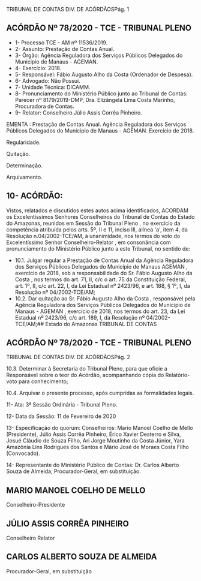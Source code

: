 TRIBUNAL DE CONTAS DIV. DE ACÓRDÃOSPág. 1

## ACÓRDÃO Nº 78/2020 - TCE - TRIBUNAL PLENO

- 1- Processo TCE - AM nº 11536/2019.
- 2- Assunto: Prestação de Contas Anual.
- 3- Órgão: Agência Reguladora dos Serviços Públicos Delegados do Municipio de Manaus - AGEMAN.
- 4- Exercício: 2018.
- 5- Responsável: Fábio Augusto Alho da Costa (Ordenador de Despesa).
- 6- Advogado: Não Possui.
- 7- Unidade Técnica: DICAMM.
- 8- Pronunciamento  do  Ministério  Público  junto  ao  Tribunal  de  Contas: Parecer  nº 8179/2019-DMP, Dra. Elizângela Lima Costa Marinho, Procuradora de Contas.
- 9- Relator: Conselheiro Júlio Assis Corrêa Pinheiro.

EMENTA : Prestação  de  Contas  Anual.  Agência Reguladora  dos  Serviços  Públicos  Delegados  do Municipio de Manaus - AGEMAN. Exercício de 2018.

Regularidade.

Quitação.

Determinação.

Arquivamento.

## 10-  ACÓRDÃO:

Vistos, relatados e discutidos estes autos acima identificados, ACORDAM os Excelentíssimos Senhores Conselheiros do Tribunal de Contas do Estado do Amazonas, reunidos em Sessão do Tribunal Pleno , no exercício da competência atribuída pelos arts. 5º, II e 11, inciso III, alínea 'a', item 4, da Resolução n.04/2002-TCE/AM, à unanimidade, nos termos do voto do Excelentíssimo Senhor Conselheiro-Relator , em consonância com pronunciamento do Ministério Público junto a este Tribunal, no sentido de:

- 10.1. Julgar regular a Prestação de Contas Anual da Agência Reguladora dos  Serviços  Públicos  Delegados  do  Município  de  Manaus  AGEMAN ,  exercício  de  2018,  sob  a  responsabilidade  do Sr.  Fábio Augusto Alho da Costa ,  nos  termos  do  art.  71,  II,  c/c  o  art.  75  da Constituição Federal, art. 1º, II, c/c art. 22, I, da Lei Estadual nº 2423/96, e art. 188, § 1º, I, da Resolução nº 04/2002-TCE/AM;
- 10.2. Dar quitação ao Sr. Fábio Augusto Alho da Costa , responsável pela Agência Reguladora dos Serviços Públicos Delegados do Município de Manaus - AGEMAN , exercício de 2018, nos termos do art.  23,  da  Lei  Estadual  nº  2423/96,  c/c  art.  189,  I,  da  Resolução  nº 04/2002-TCE/AM;## Estado do Amazonas TRIBUNAL DE CONTAS

## ACÓRDÃO Nº 78/2020 - TCE - TRIBUNAL PLENO

TRIBUNAL DE CONTAS DIV. DE ACÓRDÃOSPág. 2

10.3. Determinar à Secretaria do Tribunal Pleno, para que oficie a Responsável  sobre  o  teor  do  Acórdão,  acompanhando  cópia  do Relatório-voto para conhecimento;

10.4. Arquivar o presente processo, após cumpridas as formalidades legais.

11-  Ata: 3ª Sessão Ordinária - Tribunal Pleno.

12-  Data da Sessão: 11 de Fevereiro de 2020

13-  Especificação do quorum: Conselheiros: Mario Manoel Coelho de Mello (Presidente), Júlio Assis Corrêa Pinheiro, Érico Xavier Desterro e Silva, Josué Cláudio de Souza Filho, Ari Jorge Moutinho da Costa Júnior, Yara Amazônia Lins Rodrigues dos Santos e Mário José de Moraes Costa Filho (Convocado).

14-  Representante  do  Ministério  Público  de  Contas: Dr. Carlos  Alberto  Souza  de Almeida, Procurador-Geral, em substituição.

## MARIO MANOEL COELHO DE MELLO

Conselheiro-Presidente

## JÚLIO ASSIS CORRÊA PINHEIRO

Conselheiro Relator

## CARLOS ALBERTO SOUZA DE ALMEIDA

Procurador-Geral, em substituição